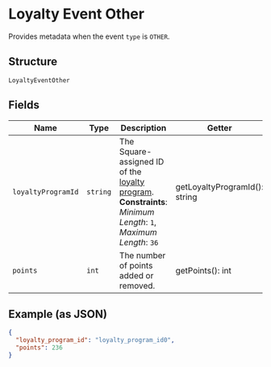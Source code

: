 
# Loyalty Event Other

Provides metadata when the event `type` is `OTHER`.

## Structure

`LoyaltyEventOther`

## Fields

| Name | Type | Description | Getter | Setter |
|  --- | --- | --- | --- | --- |
| `loyaltyProgramId` | `string` | The Square-assigned ID of the [loyalty program](#type-LoyaltyProgram).<br>**Constraints**: *Minimum Length*: `1`, *Maximum Length*: `36` | getLoyaltyProgramId(): string | setLoyaltyProgramId(string loyaltyProgramId): void |
| `points` | `int` | The number of points added or removed. | getPoints(): int | setPoints(int points): void |

## Example (as JSON)

```json
{
  "loyalty_program_id": "loyalty_program_id0",
  "points": 236
}
```

